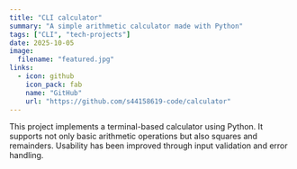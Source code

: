 ```yaml
---
title: "CLI calculator"
summary: "A simple arithmetic calculator made with Python"
tags: ["CLI", "tech-projects"]
date: 2025-10-05
image:
  filename: "featured.jpg"
links:
  - icon: github
    icon_pack: fab
    name: "GitHub"
    url: "https://github.com/s44158619-code/calculator"
---
```


This project implements a terminal-based calculator using Python.
It supports not only basic arithmetic operations but also squares and remainders.
Usability has been improved through input validation and error handling.
